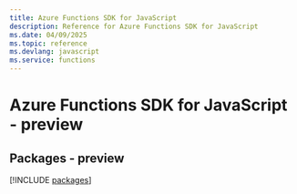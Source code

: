```yaml
---
title: Azure Functions SDK for JavaScript
description: Reference for Azure Functions SDK for JavaScript
ms.date: 04/09/2025
ms.topic: reference
ms.devlang: javascript
ms.service: functions
---
```

# Azure Functions SDK for JavaScript - preview
## Packages - preview
[!INCLUDE [packages](functions-index.md)]